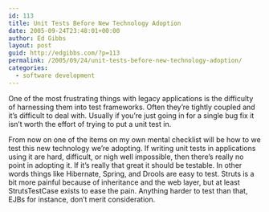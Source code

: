 ```yaml
---
id: 113
title: Unit Tests Before New Technology Adoption
date: 2005-09-24T23:48:01+00:00
author: Ed Gibbs
layout: post
guid: http://edgibbs.com/?p=113
permalink: /2005/09/24/unit-tests-before-new-technology-adoption/
categories:
  - software development
---
```

One of the most frustrating things with legacy applications is the difficulty of harnessing them into test frameworks. Often they&#8217;re tightly coupled and it&#8217;s difficult to deal with. Usually if you&#8217;re just going in for a single bug fix it isn&#8217;t worth the effort of trying to put a unit test in.

From now on one of the items on my own mental checklist will be how to we test this new technology we&#8217;re adopting. If writing unit tests in applications using it are hard, difficult, or nigh well impossible, then there&#8217;s really no point in adopting it. If it&#8217;s really that great it should be testable. In other words things like Hibernate, Spring, and Drools are easy to test. Struts is a bit more painful because of inheritance and the web layer, but at least StrutsTestCase exists to ease the pain. Anything harder to test than that, EJBs for instance, don&#8217;t merit consideration.